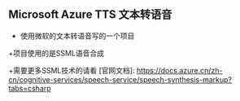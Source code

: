 ## Microsoft Azure TTS 文本转语音

+ 使用微软的文本转语音写的一个项目

 +项目使用的是SSML语音合成

 +需要更多SSML技术的请看 [官网文档]: https://docs.azure.cn/zh-cn/cognitive-services/speech-service/speech-synthesis-markup?tabs=csharp

  
